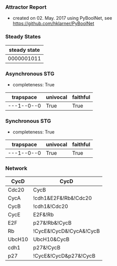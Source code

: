 

### Attractor Report
 * created on 02. May. 2017 using PyBoolNet, see https://github.com/hklarner/PyBoolNet

### Steady States
| steady state |
| ------------ | 
| 0000001011   |

### Asynchronous STG
 * completeness: True

| trapspace      | univocal  | faithful  |
| -------------- | --------- | --------- |
| ---1--0--0     | True      | True      |

### Synchronous STG
 * completeness: True

| trapspace      | univocal  | faithful  |
| -------------- | --------- | --------- |
| ---1--0--0     | True      | True      |

### Network
| CycD    | CycD                                                                                            |
| ------- | ----------------------------------------------------------------------------------------------- |
| Cdc20   | CycB                                                                                            |
| CycA    | !cdh1&E2F&!Rb&!Cdc20 | !UbcH10&E2F&!Rb&!Cdc20 | !cdh1&CycA&!Rb&!Cdc20 | !UbcH10&CycA&!Rb&!Cdc20 |
| CycB    | !cdh1&!Cdc20                                                                                    |
| CycE    | E2F&!Rb                                                                                         |
| E2F     | p27&!Rb&!CycB | !CycA&!Rb&!CycB                                                                 |
| Rb      | !CycE&!CycD&!CycA&!CycB | !CycD&p27&!CycB                                                       |
| UbcH10  | UbcH10&CycB | UbcH10&CycA | UbcH10&Cdc20 | !cdh1                                                |
| cdh1    | p27&!CycB | !CycA&!CycB | Cdc20                                                                 |
| p27     | !CycE&!CycD&p27&!CycB | !CycD&p27&!CycA&!CycB | !CycE&!CycD&!CycA&!CycB                         |

